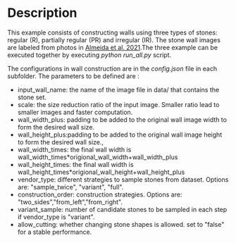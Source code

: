 # Description

This example consists of constructing walls using three types of stones: regular (R), partially regular (PR) and irregular (IR). The stone wall images are labeled from photos in [Almeida et al. 2021](https://www.sciencedirect.com/science/article/pii/S0950061821030804).The three example can be executed together by executing _python run_all.py_ script.

The configurations in wall construction are in the _config.json_ file in each subfolder. The parameters to be defined are :

- input_wall_name: the name of the image file in data/ that contains the stone set.
- scale: the size reduction ratio of the input image. Smaller ratio lead to smaller images and faster computation.
- wall_width_plus: padding to be added to the original wall image width to form the desired wall size.
- wall_height_plus:padding to be added to the original wall image height to form the desired wall size.,
- wall_width_times: the final wall width is wall_width_times\*origional_wall_width+wall_width_plus
- wall_height_times: the final wall width is wall_height_times\*origional_wall_height+wall_height_plus
- vendor_type: different strategies to sample stones from dataset. Options are: "sample_twice", "variant", "full".
- construction_order: construction strategies. Options are: "two_sides","from_left","from_right".
- variant_sample: number of candidate stones to be sampled in each step if vendor_type is "variant".
- allow_cutting: whether changing stone shapes is allowed. set to "false" for a stable performance.
